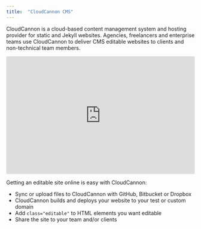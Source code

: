 ```yaml
---
title:  "CloudCannon CMS"
---
```


CloudCannon is a cloud-based content management system and hosting provider for static and Jekyll websites. Agencies, freelancers and enterprise teams use CloudCannon to deliver CMS editable websites to clients and non-technical team members.

<div style="max-width: 600px;"><div style="width: 100%; max-width: 600px; position: relative; padding: 0 0 62.5% 0; height: 0;"><iframe src="https://www.youtube.com/embed/zQK9oaZeGzg?vq=hd1080&amp;loop=1&amp;rel=0&amp;autoplay=1&amp;controls=0&amp;showinfo=0&amp;playlist=zQK9oaZeGzg" allowfullscreen="" height="720" frameborder="0" width="1280" style="background: #fff; position: absolute; top: 0; left: 0; width: 100%; height: 100%;"></iframe></div></div>

Getting an editable site online is easy with CloudCannon:

- Sync or upload files to CloudCannon with GitHub, Bitbucket or Dropbox
- CloudCannon builds and deploys your website to your test or custom domain
- Add `class="editable"` to HTML elements you want editable
- Share the site to your team and/or clients

